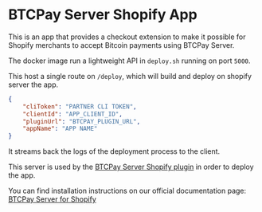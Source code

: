 # BTCPay Server Shopify App

This is an app that provides a checkout extension to make it possible for Shopify merchants to accept Bitcoin payments using BTCPay Server.

The docker image run a lightweight API in `deploy.sh` running on port `5000`.

This host a single route on `/deploy`, which will build and deploy on shopify server the app.

```json
{
    "cliToken": "PARTNER CLI TOKEN",
    "clientId": "APP_CLIENT_ID",
    "pluginUrl": "BTCPAY_PLUGIN_URL",
    "appName": "APP NAME"
}
```

It streams back the logs of the deployment process to the client.

This server is used by the [BTCPay Server Shopify plugin](https://github.com/btcpayserver/btcpayserver-shopify-plugin) in order to deploy the app.

You can find installation instructions on our official documentation page: [BTCPay Server for Shopify](https://docs.btcpayserver.org/ShopifyV2/)
